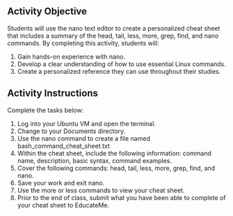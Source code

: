 ## Activity Objective

Students will use the nano text editor to create a personalized cheat sheet that includes a summary of the head, tail, less, more, grep, find, and nano commands. 
By completing this activity, students will:
1. Gain hands-on experience with nano.
2. Develop a clear understanding of how to use essential Linux commands.
3. Create a personalized reference they can use throughout their studies.

## Activity Instructions
Complete the tasks below:
1. Log into your Ubuntu VM and open the terminal.
2. Change to your Documents directory.
3. Use the nano command to create a file named bash_command_cheat_sheet.txt
4. Within the cheat sheet, include the following information: command name, description, basic syntax, command examples.
5. Cover the following commands: head, tail, less, more, grep, find, and nano.
6. Save your work and exit nano.
7. Use the more or less commands to view your cheat sheet.
8. Prior to the end of class, submit what you have been able to complete of your cheat sheet to EducateMe.
